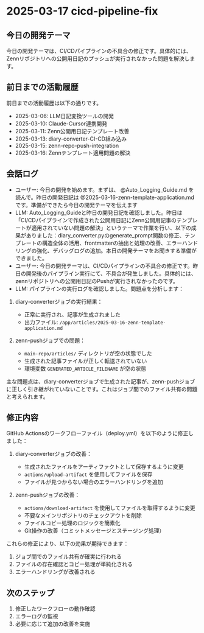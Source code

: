 # 2025-03-17 cicd-pipeline-fix

## 今日の開発テーマ
今日の開発テーマは、CI/CDパイプラインの不具合の修正です。具体的には、Zennリポジトリへの公開用日記のプッシュが実行されなかった問題を解決します。

## 前日までの活動履歴
前日までの活動履歴は以下の通りです。
* 2025-03-06: LLM日記変換ツールの開発
* 2025-03-10: Claude-Cursor連携開発
* 2025-03-11: Zenn公開用日記テンプレート改善
* 2025-03-13: diary-converter-CI-CD組み込み
* 2025-03-15: zenn-repo-push-integration
* 2025-03-16: Zennテンプレート適用問題の解決

## 会話ログ

- ユーザー: 今日の開発を始めます。まずは、 @Auto_Logging_Guide.md  を読んで。昨日の開発日記は @2025-03-16-zenn-template-application.md です。準備ができたら今日の開発テーマを伝えます
- LLM: Auto_Logging_Guideと昨日の開発日記を確認しました。昨日は「CI/CDパイプラインで作成された公開用日記にZenn公開用記事のテンプレートが適用されていない問題の解決」というテーマで作業を行い、以下の成果がありました：diary_converter.pyのgenerate_prompt関数の修正、テンプレートの構造全体の活用、frontmatterの抽出と処理の改善、エラーハンドリングの強化、デバッグログの追加。本日の開発テーマをお聞きする準備ができました。
- ユーザー: 今日の開発テーマは、CI/CDパイプラインの不具合の修正です。昨日の開発後のパイプライン実行にて、不具合が発生しました。具体的には、zennリポジトリへの公開用日記のPushが実行されなかったのです。
- LLM: パイプラインの実行ログを確認しました。問題点を分析します：

1. diary-converterジョブの実行結果：
   - 正常に実行され、記事が生成されました
   - 出力ファイル: `/app/articles/2025-03-16-zenn-template-application.md`

2. zenn-pushジョブでの問題：
   - `main-repo/articles/` ディレクトリが空の状態でした
   - 生成された記事ファイルが正しく転送されていない
   - 環境変数 `GENERATED_ARTICLE_FILENAME` が空の状態

主な問題点は、diary-converterジョブで生成された記事が、zenn-pushジョブに正しく引き継がれていないことです。これはジョブ間でのファイル共有の問題と考えられます。

## 修正内容

GitHub Actionsのワークフローファイル（deploy.yml）を以下のように修正しました：

1. diary-converterジョブの改善：
   - 生成されたファイルをアーティファクトとして保存するように変更
   - `actions/upload-artifact` を使用してファイルを保存
   - ファイルが見つからない場合のエラーハンドリングを追加

2. zenn-pushジョブの改善：
   - `actions/download-artifact` を使用してファイルを取得するように変更
   - 不要なメインリポジトリのチェックアウトを削除
   - ファイルコピー処理のロジックを簡素化
   - Git操作の改善（コミットメッセージとステージング処理）

これらの修正により、以下の効果が期待できます：

1. ジョブ間でのファイル共有が確実に行われる
2. ファイルの存在確認とコピー処理が単純化される
3. エラーハンドリングが改善される

## 次のステップ

1. 修正したワークフローの動作確認
2. エラーログの監視
3. 必要に応じて追加の改善を実施 